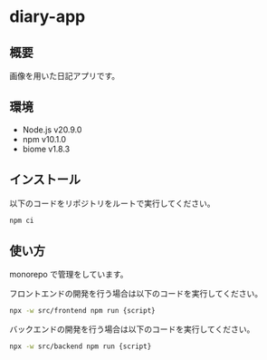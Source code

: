 # diary-app

## 概要

画像を用いた日記アプリです。

## 環境

- Node.js v20.9.0
- npm v10.1.0
- biome v1.8.3

## インストール

以下のコードをリポジトリをルートで実行してください。

```bash
npm ci
```

## 使い方

monorepo で管理をしています。

フロントエンドの開発を行う場合は以下のコードを実行してください。

```bash
npx -w src/frontend npm run {script}
```

バックエンドの開発を行う場合は以下のコードを実行してください。

```bash
npx -w src/backend npm run {script}
```
